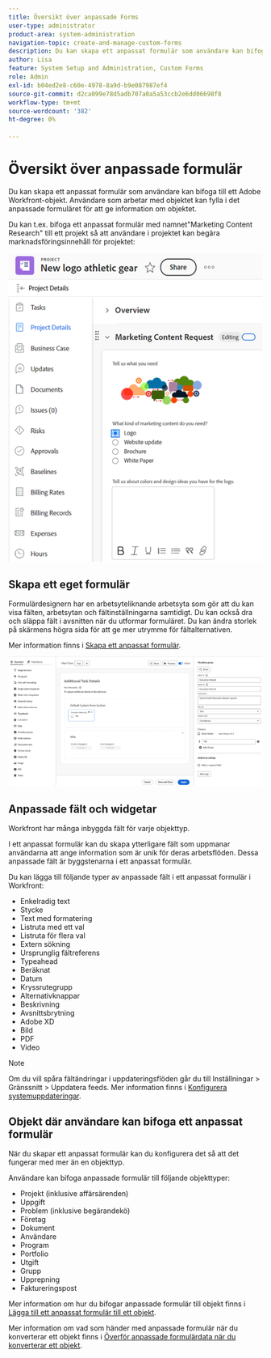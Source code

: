 ```yaml
---
title: Översikt över anpassade Forms
user-type: administrator
product-area: system-administration
navigation-topic: create-and-manage-custom-forms
description: Du kan skapa ett anpassat formulär som användare kan bifoga till ett Adobe Workfront-objekt. Användare som arbetar med objektet kan fylla i det anpassade formuläret för att ge information om objektet.
author: Lisa
feature: System Setup and Administration, Custom Forms
role: Admin
exl-id: b04ed2e8-c60e-4978-8a9d-b9e087987ef4
source-git-commit: d2ca099e78d5adb707a0a5a53ccb2e6dd06698f8
workflow-type: tm+mt
source-wordcount: '382'
ht-degree: 0%

---
```


# Översikt över anpassade formulär

<!--Audited: 12/2023-->

Du kan skapa ett anpassat formulär som användare kan bifoga till ett Adobe Workfront-objekt. Användare som arbetar med objektet kan fylla i det anpassade formuläret för att ge information om objektet.

Du kan t.ex. bifoga ett anpassat formulär med namnet&quot;Marketing Content Research&quot; till ett projekt så att användare i projektet kan begära marknadsföringsinnehåll för projektet:

![Informationssida](assets/see-image-details-page.png)

## Skapa ett eget formulär

Formulärdesignern har en arbetsyteliknande arbetsyta som gör att du kan visa fälten, arbetsytan och fältinställningarna samtidigt. Du kan också dra och släppa fält i avsnitten när du utformar formuläret. Du kan ändra storlek på skärmens högra sida för att ge mer utrymme för fältalternativen.

Mer information finns i [Skapa ett anpassat formulär](/help/quicksilver/administration-and-setup/customize-workfront/create-manage-custom-forms/form-designer/design-a-form/design-a-form.md).

![Exempelformulärdesigner](assets/form-designer-example.png)

## Anpassade fält och widgetar

Workfront har många inbyggda fält för varje objekttyp.

I ett anpassat formulär kan du skapa ytterligare fält som uppmanar användarna att ange information som är unik för deras arbetsflöden. Dessa anpassade fält är byggstenarna i ett anpassat formulär.

Du kan lägga till följande typer av anpassade fält i ett anpassat formulär i Workfront:

* Enkelradig text
* Stycke
* Text med formatering
* Listruta med ett val
* Listruta för flera val
* Extern sökning
* Ursprunglig fältreferens
* Typeahead
* Beräknat
* Datum
* Kryssrutegrupp
* Alternativknappar
* Beskrivning
* Avsnittsbrytning
* Adobe XD
* Bild
* PDF
* Video

>[!NOTE]
>
>Om du vill spåra fältändringar i uppdateringsflöden går du till Inställningar > Gränssnitt > Uppdatera feeds. Mer information finns i [Konfigurera systemuppdateringar](/help/quicksilver/administration-and-setup/set-up-workfront/system-tracked-update-feeds/configure-system-updates.md).

## Objekt där användare kan bifoga ett anpassat formulär

När du skapar ett anpassat formulär kan du konfigurera det så att det fungerar med mer än en objekttyp.

Användare kan bifoga anpassade formulär till följande objekttyper:

* Projekt (inklusive affärsärenden)
* Uppgift
* Problem (inklusive begärandekö)
* Företag
* Dokument
* Användare
* Program
* Portfolio
* Utgift
* Grupp
* Upprepning
* Faktureringspost

Mer information om hur du bifogar anpassade formulär till objekt finns i [Lägga till ett anpassat formulär till ett objekt](../../../workfront-basics/work-with-custom-forms/add-a-custom-form-to-an-object.md).

Mer information om vad som händer med anpassade formulär när du konverterar ett objekt finns i [Överför anpassade formulärdata när du konverterar ett objekt](/help/quicksilver/administration-and-setup/customize-workfront/create-manage-custom-forms/transfer-custom-form-data-larger-item.md).


